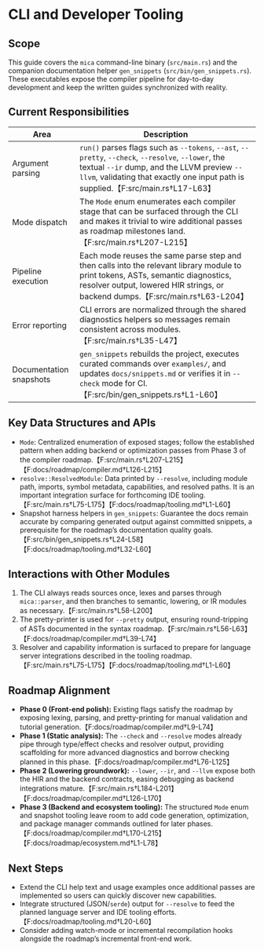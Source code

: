 # CLI and Developer Tooling

## Scope

This guide covers the `mica` command-line binary (`src/main.rs`) and the
companion documentation helper `gen_snippets` (`src/bin/gen_snippets.rs`). These
executables expose the compiler pipeline for day-to-day development and keep the
written guides synchronized with reality.

## Current Responsibilities

| Area | Description |
| --- | --- |
| Argument parsing | `run()` parses flags such as `--tokens`, `--ast`, `--pretty`, `--check`, `--resolve`, `--lower`, the textual `--ir` dump, and the LLVM preview `--llvm`, validating that exactly one input path is supplied.【F:src/main.rs†L17-L63】 |
| Mode dispatch | The `Mode` enum enumerates each compiler stage that can be surfaced through the CLI and makes it trivial to wire additional passes as roadmap milestones land.【F:src/main.rs†L207-L215】 |
| Pipeline execution | Each mode reuses the same parse step and then calls into the relevant library module to print tokens, ASTs, semantic diagnostics, resolver output, lowered HIR strings, or backend dumps.【F:src/main.rs†L63-L204】 |
| Error reporting | CLI errors are normalized through the shared diagnostics helpers so messages remain consistent across modules.【F:src/main.rs†L35-L47】 |
| Documentation snapshots | `gen_snippets` rebuilds the project, executes curated commands over `examples/`, and updates `docs/snippets.md` or verifies it in `--check` mode for CI.【F:src/bin/gen_snippets.rs†L1-L60】 |

## Key Data Structures and APIs

- `Mode`: Centralized enumeration of exposed stages; follow the established
  pattern when adding backend or optimization passes from Phase 3 of the
  compiler roadmap.【F:src/main.rs†L207-L215】【F:docs/roadmap/compiler.md†L126-L215】
- `resolve::ResolvedModule`: Data printed by `--resolve`, including module path,
  imports, symbol metadata, capabilities, and resolved paths. It is an important
  integration surface for forthcoming IDE tooling.【F:src/main.rs†L75-L175】【F:docs/roadmap/tooling.md†L1-L60】
- Snapshot harness helpers in `gen_snippets`: Guarantee the docs remain accurate
  by comparing generated output against committed snippets, a prerequisite for
  the roadmap’s documentation quality goals.【F:src/bin/gen_snippets.rs†L24-L58】【F:docs/roadmap/tooling.md†L32-L60】

## Interactions with Other Modules

1. The CLI always reads sources once, lexes and parses through `mica::parser`,
   and then branches to semantic, lowering, or IR modules as necessary.【F:src/main.rs†L58-L200】
2. The pretty-printer is used for `--pretty` output, ensuring round-tripping of
   ASTs documented in the syntax roadmap.【F:src/main.rs†L56-L63】【F:docs/roadmap/compiler.md†L39-L74】
3. Resolver and capability information is surfaced to prepare for language
   server integrations described in the tooling roadmap.【F:src/main.rs†L75-L175】【F:docs/roadmap/tooling.md†L1-L60】

## Roadmap Alignment

- **Phase 0 (Front-end polish):** Existing flags satisfy the roadmap by exposing
  lexing, parsing, and pretty-printing for manual validation and tutorial
  generation.【F:docs/roadmap/compiler.md†L9-L74】
- **Phase 1 (Static analysis):** The `--check` and `--resolve` modes already pipe
  through type/effect checks and resolver output, providing scaffolding for more
  advanced diagnostics and borrow checking planned in this phase.【F:docs/roadmap/compiler.md†L76-L125】
- **Phase 2 (Lowering groundwork):** `--lower`, `--ir`, and `--llvm` expose both the HIR and the backend contracts, easing debugging as backend integrations mature.【F:src/main.rs†L184-L201】【F:docs/roadmap/compiler.md†L126-L170】
- **Phase 3 (Backend and ecosystem tooling):** The structured `Mode` enum and
  snapshot tooling leave room to add code generation, optimization, and package
  manager commands outlined for later phases.【F:docs/roadmap/compiler.md†L170-L215】【F:docs/roadmap/ecosystem.md†L1-L78】

## Next Steps

- Extend the CLI help text and usage examples once additional passes are
  implemented so users can quickly discover new capabilities.
- Integrate structured (JSON/`serde`) output for `--resolve` to feed the planned
  language server and IDE tooling efforts.【F:docs/roadmap/tooling.md†L20-L60】
- Consider adding watch-mode or incremental recompilation hooks alongside the
  roadmap’s incremental front-end work.
